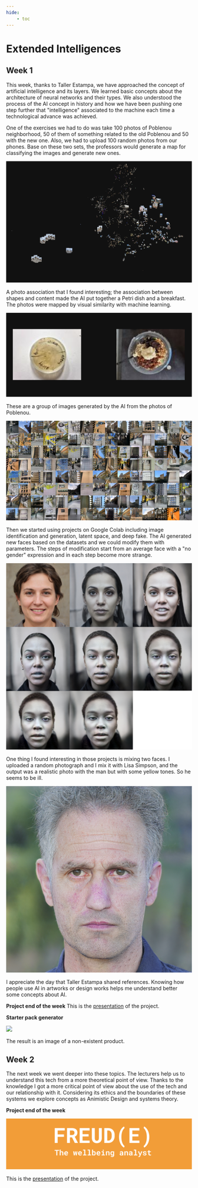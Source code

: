 ```yaml
---
hide:
    - toc
---
```

# Extended Intelligences
## **Week 1**

This week, thanks to Taller Estampa, we have approached the concept of artificial intelligence and its layers. We learned basic concepts about the architecture of neural networks and their types. We also understood the process of the AI concept in history and how we have been pushing one step further that "intelligence" associated to the machine each time a technological advance was achieved.

One of the exercises we had to do was take 100 photos of Poblenou neighborhood, 50 of them of something related to the old Poblenou and 50 with the new one. Also, we had to upload 100 random photos from our phones. Base on these two sets, the professors would generate a map for classifying the images and generate new ones. 

![](../images/img29.png)

A photo association that I found interesting; the association between shapes and content made the AI put together a Petri dish and a breakfast. The photos were mapped by visual similarity with machine learning.

![](../images/img30.png)

These are a group of images generated by the AI from the photos of Poblenou.

![](../images/img31.jpg)

Then we started using projects on Google Colab including image identification and generation, latent space, and deep fake. 
The AI generated new faces based on the datasets and we could modify them with parameters. The steps of modification start from an average face with a "no gender" expression and in each step become more strange. 

![](../images/img32.jpg)

One thing I found interesting in those projects is mixing two faces.
I uploaded a random photograph and I mix it with Lisa Simpson, and the output was a realistic photo with the man but with some yellow tones. So he seems to be ill. 

![](../images/img33.png)

I appreciate the day that Taller Estampa shared references. Knowing how people use AI in artworks or design works helps me understand better some concepts about AI.

**Project end of the week**
This is the [presentation](https://docs.google.com/presentation/d/1-4Eb5VKIGf3kqSfr40TxhLEWaPGLjzwR7zazM_jlasY/edit#slide=id.p) of the project. 

**Starter pack generator** 

![](../images/img34.jpg)

The result is an image of a non-existent product. 


## **Week 2**

The next week we went deeper into these topics. The lecturers help us to understand this tech from a more theoretical point of view. Thanks to the knowledge I got a more critical point of view about the use of the tech and our relationship with it. Considering its ethics and the boundaries of these systems we explore concepts as Animistic Design and systems theory. 

**Project end of the week**

![](../images/img35.png)

This is the [presentation](https://docs.google.com/presentation/d/1CrRe5yybDSZbeRKk2SzEaL3XlqUseIIq2drmNWB64fo/edit#slide=id.p) of the project.



